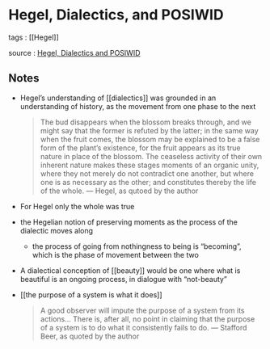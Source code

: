 # Hegel, Dialectics, and POSIWID

tags
: [[Hegel]]

source
: [Hegel, Dialectics and POSIWID](https://harishsnotebook.wordpress.com/2020/06/14/hegel-dialectics-and-posiwid/)


## Notes

-   Hegel&rsquo;s understanding of [[dialectics]] was grounded in an understanding of history, as the movement from one phase to the next
    
    > The bud disappears when the blossom breaks through, and we might say that the former is refuted by the latter; in the same way when the fruit comes, the blossom may be explained to be a false form of the plant’s existence, for the fruit appears as its true nature in place of the blossom. The ceaseless activity of their own inherent nature makes these stages moments of an organic unity, where they not merely do not contradict one another, but where one is as necessary as the other; and constitutes thereby the life of the whole. &#x2014; Hegel, as qutoed by the author
-   For Hegel only the whole was true
-   the Hegelian notion of preserving moments as the process of the dialectic moves along
    -   the process of going from nothingness to being is &ldquo;becoming&rdquo;, which is the phase of movement between the two
-   A dialectical conception of [[beauty]] would be one where what is beautiful is an ongoing process, in dialogue with &ldquo;not-beauty&rdquo;
-   [[the purpose of a system is what it does]]
    
    > A good observer will impute the purpose of a system from its actions… There is, after all, no point in claiming that the purpose of a system is to do what it consistently fails to do. &#x2014; Stafford Beer, as quoted by the author
